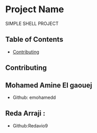 # Project Name

SIMPLE SHELL PROJECT

## Table of Contents
- [Contributing](#contributing)

## Contributing
## Mohamed Amine El gaouej
- Github: emohamedd
## Reda Arraji : 
- Github:Redavio9